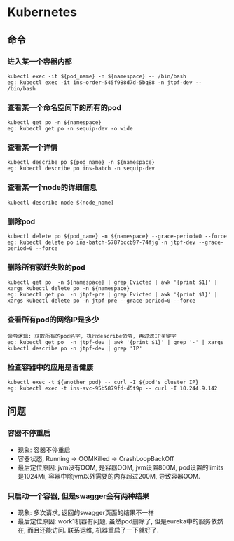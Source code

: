 # Kubernetes
## 命令 
### 进入某一个容器内部
```
kubectl exec -it ${pod_name} -n ${namespace} -- /bin/bash
eg: kubectl exec -it ins-order-545f988d7d-5bq88 -n jtpf-dev -- /bin/bash
```
### 查看某一个命名空间下的所有的pod
```
kubectl get po -n ${namespace}
eg: kubectl get po -n sequip-dev -o wide
```

### 查看某一个详情
```
kubectl describe po ${pod_name} -n ${namespace}
eg: kubectl describe po ins-batch -n sequip-dev
```
### 查看某一个node的详细信息
```
kubectl describe node ${node_name}
```

### 删除pod
```
kubectl delete po ${pod_name} -n ${namespace} --grace-period=0 --force
eg: kubectl delete po ins-batch-5787bccb97-74fjg -n jtpf-dev --grace-period=0 --force
```

### 删除所有驱赶失败的pod
```
kubectl get po  -n ${namespace} | grep Evicted | awk '{print $1}' | xargs kubectl delete po -n ${namespace}
eg: kubectl get po  -n jtpf-pre | grep Evicted | awk '{print $1}' | xargs kubectl delete po -n jtpf-pre --grace-period=0 --force
```

### 查看所有pod的网络IP是多少
```
命令逻辑: 获取所有的pod名字, 执行describe命令, 再过滤IP关键字
eg: kubectl get po  -n jtpf-dev | awk '{print $1}' | grep '-' | xargs kubectl describe po -n jtpf-dev | grep 'IP'
```

### 检查容器中的应用是否健康
```
kubectl exec -t ${another_pod} -- curl -I ${pod's cluster IP}
eg: kubectl exec -t ins-svc-95b5879fd-d5t9p -- curl -I 10.244.9.142
```


## 问题
### 容器不停重启
- 现象: 容器不停重启 
- 容器状态, Running -> OOMKilled -> CrashLoopBackOff
- 最后定位原因: jvm没有OOM, 是容器OOM, jvm设置800M, pod设置的limits是1024Mi, 容器中除jvm以外需要的内存超过200M, 导致容器OOM.

### 只启动一个容器, 但是swagger会有两种结果
- 现象: 多次请求, 返回的swagger页面的结果不一样
- 最后定位原因: work1机器有问题, 虽然pod删除了, 但是eureka中的服务依然在, 而且还能访问. 联系运维, 机器重启了一下就好了. 



